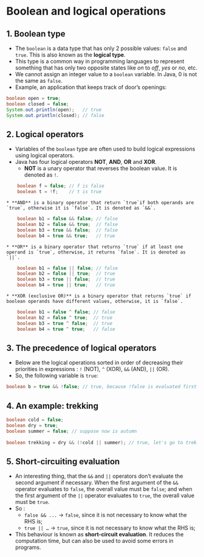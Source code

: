 # Boolean and logical operations
## 1. Boolean type
* The `boolean` is a data type that has only 2 possible values: `false` and `true`. This is also known as the **logical type**.
* This type is a common way in programming languages to represent something that has only two opposite states like *on* to *off*, *yes* or *no*, etc.
* We cannot assign an integer value to a `boolean` variable. In Java, 0 is not the same as `false`.
* Example, an application that keeps track of door’s openings:
```java
boolean open = true;
boolean closed = false;
System.out.println(open);   // true
System.out.println(closed); // false 
```

## 2. Logical operators
* Variables of the `boolean` type are often used to build logical expressions using logical operators.
* Java has four logical operators **NOT**, **AND**, **OR** and **XOR**.
	* **NOT** is a unary operator that reverses the boolean value. It is denoted as `!`.
```java
	boolean f = false; // f is false
	boolean t = !f;    // t is true 
```
	* **AND** is a binary operator that return `true`if both operands are `true`, otherwise it is `false`. It is denoted as `&&`.
```java
	boolean b1 = false && false; // false
	boolean b2 = false && true;  // false
	boolean b3 = true && false;  // false
	boolean b4 = true && true;   // true 
```
	* **OR** is a binary operator that returns `true` if at least one operand is `true`, otherwise, it returns `false`. It is denoted as `||`.
```java
	boolean b1 = false || false; // false
	boolean b2 = false || true;  // true
	boolean b3 = true || false;  // true
	boolean b4 = true || true;   // true
```
	* **XOR (exclusive OR)** is a binary operator that returns `true` if boolean operands have different values, otherwise, it is `false`.
```java
	boolean b1 = false ^ false; // false
	boolean b2 = false ^ true;  // true
	boolean b3 = true ^ false;  // true
	boolean b4 = true ^ true;   // false
```

## 3. The precedence of logical operators
* Below are the logical operations sorted in order of decreasing their priorities in expressions : `!` (NOT), `^` (XOR), `&&` (AND), `||` (OR).
* So, the following variable is `true`:
```java
boolean b = true && !false; // true, because !false is evaluated first 
```

## 4. An example: trekking
```java
boolean cold = false;
boolean dry = true;
boolean summer = false; // suppose now is autumn
 
boolean trekking = dry && (!cold || summer); // true, let's go to trek!
```

## 5. Short-circuiting evaluation
* An interesting thing, that the `&&` and `||` operators don’t evaluate the second argument if necessary. When the first argument of the `&&` operator evaluates to `false`, the overall value must be `false`; and when the first argument of the `||` operator evaluates to `true`, the overall value must be `true`.
* So :
	* `false && ...` -> `false`, since it is not necessary to know what the RHS is;
	* `true || …` -> `true`, since it is not necessary to know what the RHS is;
* This behaviour is known as **short-circuit evaluation**. It reduces the computation time, but can also be used to avoid some errors in programs.
